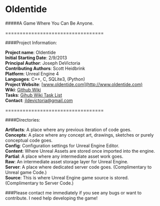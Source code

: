# Oldentide

#####A Game Where You Can Be Anyone.

==================================

####Project Information:

**Project name**: Oldentide<br>
**Initial Starting Date**: 2/9/2013<br>
**Principal Author**: Joseph DeVictoria<br>
**Contributing Authors**: Scott Heidbrink<br>
**Platform**: Unreal Engine 4<br>
**Languages**: C++, C, SQLite3, (Python)<br>
**Project Website**: [www.oldentide.com](http://www.oldentide.com)<br>
**Wiki**: [Github Wiki](https://github.com/Oldentide/Oldentide/wiki)<br>
**Tasks**: [Gihub Wiki Task List](https://github.com/Oldentide/Oldentide/wiki/Tasks)<br>
**Contact**: jldevictoria@gmail.com

==================================

####Directories:

**Artifacts**: A place where any previous iteration of code goes.<br>
**Concepts**:  A place where any concept art, drawings, sketches or purely conceptual code goes.<br>
**Config**:    Configuration settings for Unreal Engine Editor.<br>
**Content**:   Where Unreal Assets are stored once imported into the engine.<br>
**Partial**:   A place where any intermediate asset work goes.<br>
**Raw**:       An intermediate asset storage layer for Unreal Engine.<br>
**Server**:    A place where dedicated server code goes. (Complimentary to Unreal game Code.)<br>
**Source**:    This is where Unreal Engine game source is stored.  (Complimentary to Server Code.)<br>

###Please contact me immediately if you see any bugs or want to contribute.  I need help developing the game!
